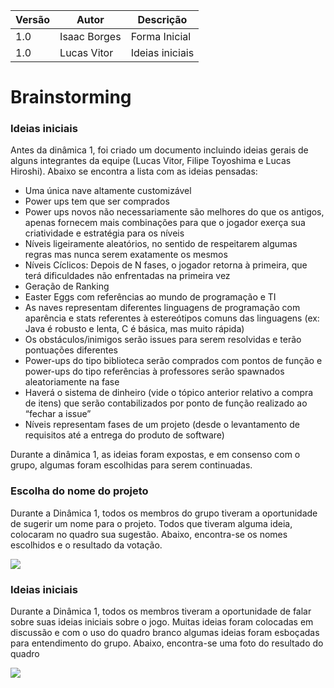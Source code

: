 |Versão|Autor|Descrição|
|------|-----|---------|
|1.0|Isaac Borges|Forma Inicial|
|1.0|Lucas Vitor|Ideias iniciais|

# **Brainstorming**

### **Ideias iniciais**

Antes da dinâmica 1, foi criado um documento incluindo ideias gerais de alguns integrantes da equipe (Lucas Vitor, Filipe Toyoshima e Lucas Hiroshi). Abaixo se encontra a lista com as ideias pensadas:

* Uma única nave altamente customizável
* Power ups tem que ser comprados
* Power ups novos não necessariamente são melhores do que os antigos, apenas fornecem mais combinações para que o jogador exerça sua criatividade e estratégia para os níveis
* Níveis ligeiramente aleatórios, no sentido de respeitarem algumas regras mas nunca serem exatamente os mesmos
* Níveis Cíclicos: Depois de N fases, o jogador retorna à primeira, que terá dificuldades não enfrentadas na primeira vez
* Geração de Ranking
* Easter Eggs com referências ao mundo de programação e TI
* As naves representam diferentes linguagens de programação com aparência e stats referentes à estereótipos comuns das linguagens (ex: Java é robusto e lenta, C é básica, mas muito rápida)
* Os obstáculos/inimigos serão issues para serem resolvidas e terão pontuações diferentes
* Power-ups do tipo biblioteca serão comprados com pontos de função e power-ups do tipo referências à professores serão spawnados aleatoriamente na fase
* Haverá o sistema de dinheiro (vide o tópico anterior relativo a compra de itens) que serão contabilizados por ponto de função realizado ao “fechar a issue”
* Níveis representam fases de um projeto (desde o levantamento de requisitos até a entrega do produto de software)

Durante a dinâmica 1, as ideias foram expostas, e em consenso com o grupo, algumas foram escolhidas para serem continuadas.


### **Escolha do nome do projeto**

Durante a Dinâmica 1, todos os membros do grupo tiveram a oportunidade de sugerir um nome para o projeto. Todos que tiveram alguma ideia, colocaram no quadro sua sugestão. Abaixo, encontra-se os nomes escolhidos e o resultado da votação.

![](https://i.imgur.com/bGfQjKx.jpg)

### **Ideias iniciais**

Durante a Dinâmica 1, todos os membros tiveram a oportunidade de falar sobre suas ideias iniciais sobre o jogo. Muitas ideias foram colocadas em discussão e com o uso do quadro branco algumas ideias foram esboçadas para entendimento do grupo. Abaixo, encontra-se uma foto do resultado do quadro

![](https://i.imgur.com/KwymFBn.png)
